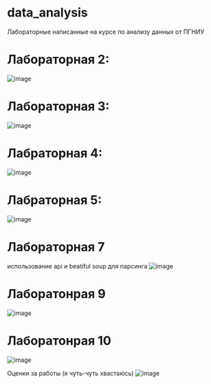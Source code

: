 # data_analysis
Лабораторные написанные на курсе по анализу данных от ПГНИУ


# Лабораторная 2:
![image](https://user-images.githubusercontent.com/77189625/165058200-6537d201-7ea6-495d-ae68-416b0f5477c7.png)

# Лабораторная 3:
![image](https://user-images.githubusercontent.com/77189625/165058435-728d2188-308f-454b-a558-cc5e7ec4def4.png)

# Лабраторная 4:
![image](https://user-images.githubusercontent.com/77189625/165058903-204374c3-e17b-433c-8f29-0b6cc101ec50.png)

# Лабраторная 5:
![image](https://user-images.githubusercontent.com/77189625/165059007-80ce3bba-e059-4c75-b098-bd00251fd66e.png)

# Лабораторная 7
использование api и beatiful soup для парсинга
![image](https://user-images.githubusercontent.com/77189625/165299790-99f9ddb7-8d6e-4218-8619-67c00834d1e0.png)

# Лаборатонрая 9
![image](https://user-images.githubusercontent.com/77189625/165300162-70bfb1a7-7939-4fb2-becf-c1c999b64aaa.png)

# Лаборатонрая 10
![image](https://user-images.githubusercontent.com/77189625/165300317-b13d37a5-da4a-4e64-918c-5bc76497b37d.png)


Оценки за работы (я чуть-чуть хвастаюсь)
![image](https://user-images.githubusercontent.com/77189625/165080297-3d4c0004-40ae-4343-8427-cd33d1a45f45.png)
